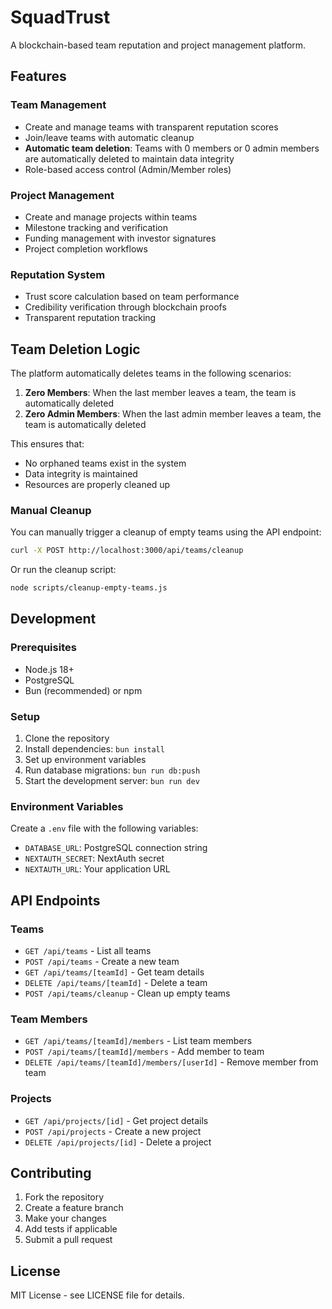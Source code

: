 # SquadTrust

A blockchain-based team reputation and project management platform.

## Features

### Team Management
- Create and manage teams with transparent reputation scores
- Join/leave teams with automatic cleanup
- **Automatic team deletion**: Teams with 0 members or 0 admin members are automatically deleted to maintain data integrity
- Role-based access control (Admin/Member roles)

### Project Management
- Create and manage projects within teams
- Milestone tracking and verification
- Funding management with investor signatures
- Project completion workflows

### Reputation System
- Trust score calculation based on team performance
- Credibility verification through blockchain proofs
- Transparent reputation tracking

## Team Deletion Logic

The platform automatically deletes teams in the following scenarios:

1. **Zero Members**: When the last member leaves a team, the team is automatically deleted
2. **Zero Admin Members**: When the last admin member leaves a team, the team is automatically deleted

This ensures that:
- No orphaned teams exist in the system
- Data integrity is maintained
- Resources are properly cleaned up

### Manual Cleanup

You can manually trigger a cleanup of empty teams using the API endpoint:

```bash
curl -X POST http://localhost:3000/api/teams/cleanup
```

Or run the cleanup script:

```bash
node scripts/cleanup-empty-teams.js
```

## Development

### Prerequisites
- Node.js 18+
- PostgreSQL
- Bun (recommended) or npm

### Setup
1. Clone the repository
2. Install dependencies: `bun install`
3. Set up environment variables
4. Run database migrations: `bun run db:push`
5. Start the development server: `bun run dev`

### Environment Variables
Create a `.env` file with the following variables:
- `DATABASE_URL`: PostgreSQL connection string
- `NEXTAUTH_SECRET`: NextAuth secret
- `NEXTAUTH_URL`: Your application URL

## API Endpoints

### Teams
- `GET /api/teams` - List all teams
- `POST /api/teams` - Create a new team
- `GET /api/teams/[teamId]` - Get team details
- `DELETE /api/teams/[teamId]` - Delete a team
- `POST /api/teams/cleanup` - Clean up empty teams

### Team Members
- `GET /api/teams/[teamId]/members` - List team members
- `POST /api/teams/[teamId]/members` - Add member to team
- `DELETE /api/teams/[teamId]/members/[userId]` - Remove member from team

### Projects
- `GET /api/projects/[id]` - Get project details
- `POST /api/projects` - Create a new project
- `DELETE /api/projects/[id]` - Delete a project

## Contributing

1. Fork the repository
2. Create a feature branch
3. Make your changes
4. Add tests if applicable
5. Submit a pull request

## License

MIT License - see LICENSE file for details.
